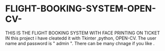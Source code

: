 # FLIGHT-BOOKING-SYSTEM-OPEN-CV-
THIS IS THE FLIGHT BOOKING SYSTEM WITH FACE PRINTING ON TICKET
IN this project i have cleatedd it with Tkinter ,python, OPEN-CV.
The user name and password is " admin ".
There can be many chnage if you like .
